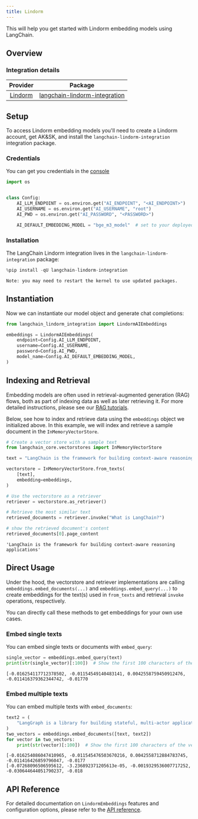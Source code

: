 ```yaml
---
title: Lindorm
---
```



This will help you get started with Lindorm embedding models using LangChain. 

## Overview
### Integration details

| Provider |              Package              |
|:--------:|:---------------------------------:|
| [Lindorm](/oss/integrations/providers/lindorm/) | [langchain-lindorm-integration](https://pypi.org/project/langchain-lindorm-integration/) |

## Setup


To access Lindorm embedding models you'll need to create a Lindorm account, get AK&SK, and install the `langchain-lindorm-integration` integration package.

### Credentials


You can get you credentials in the [console](https://lindorm.console.aliyun.com/cn-hangzhou/clusterhou/cluster?spm=a2c4g.11186623.0.0.466534e93Xj6tt)



```python
import os


class Config:
    AI_LLM_ENDPOINT = os.environ.get("AI_ENDPOINT", "<AI_ENDPOINT>")
    AI_USERNAME = os.environ.get("AI_USERNAME", "root")
    AI_PWD = os.environ.get("AI_PASSWORD", "<PASSWORD>")

    AI_DEFAULT_EMBEDDING_MODEL = "bge_m3_model"  # set to your deployed model
```

### Installation

The LangChain Lindorm integration lives in the `langchain-lindorm-integration` package:


```python
%pip install -qU langchain-lindorm-integration
```
```output
Note: you may need to restart the kernel to use updated packages.
```
## Instantiation

Now we can instantiate our model object and generate chat completions:



```python
from langchain_lindorm_integration import LindormAIEmbeddings

embeddings = LindormAIEmbeddings(
    endpoint=Config.AI_LLM_ENDPOINT,
    username=Config.AI_USERNAME,
    password=Config.AI_PWD,
    model_name=Config.AI_DEFAULT_EMBEDDING_MODEL,
)
```

## Indexing and Retrieval

Embedding models are often used in retrieval-augmented generation (RAG) flows, both as part of indexing data as well as later retrieving it. For more detailed instructions, please see our [RAG tutorials](/oss/tutorials/rag).

Below, see how to index and retrieve data using the `embeddings` object we initialized above. In this example, we will index and retrieve a sample document in the `InMemoryVectorStore`.


```python
# Create a vector store with a sample text
from langchain_core.vectorstores import InMemoryVectorStore

text = "LangChain is the framework for building context-aware reasoning applications"

vectorstore = InMemoryVectorStore.from_texts(
    [text],
    embedding=embeddings,
)

# Use the vectorstore as a retriever
retriever = vectorstore.as_retriever()

# Retrieve the most similar text
retrieved_documents = retriever.invoke("What is LangChain?")

# show the retrieved document's content
retrieved_documents[0].page_content
```



```output
'LangChain is the framework for building context-aware reasoning applications'
```


## Direct Usage

Under the hood, the vectorstore and retriever implementations are calling `embeddings.embed_documents(...)` and `embeddings.embed_query(...)` to create embeddings for the text(s) used in `from_texts` and retrieval `invoke` operations, respectively.

You can directly call these methods to get embeddings for your own use cases.

### Embed single texts

You can embed single texts or documents with `embed_query`:


```python
single_vector = embeddings.embed_query(text)
print(str(single_vector)[:100])  # Show the first 100 characters of the vector
```
```output
[-0.016254117712378502, -0.01154549140483141, 0.0042558759450912476, -0.011416379362344742, -0.01770
```
### Embed multiple texts

You can embed multiple texts with `embed_documents`:


```python
text2 = (
    "LangGraph is a library for building stateful, multi-actor applications with LLMs"
)
two_vectors = embeddings.embed_documents([text, text2])
for vector in two_vectors:
    print(str(vector)[:100])  # Show the first 100 characters of the vector
```
```output
[-0.016254086047410965, -0.011545476503670216, 0.0042558712884783745, -0.011416426859796047, -0.0177
[-0.07268096506595612, -3.236892371205613e-05, -0.0019329536007717252, -0.030644644051790237, -0.018
```
## API Reference

For detailed documentation on `LindormEmbeddings` features and configuration options, please refer to the [API reference](https://pypi.org/project/langchain-lindorm-integration/).

